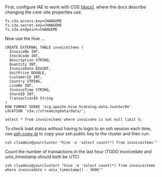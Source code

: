 First, configure IAE to work with COS [[docs](https://console.bluemix.net/docs/services/AnalyticsEngine/configure-COS-S3-object-storage.html#configuring-clusters-to-work-with-ibm-cos-s3-object-stores)], where the docs describe changing the core-site properties use:

```
fs.s3a.access.key=CHANGEME
fs.s3a.secret.key=CHANGEME
fs.s3a.endpoint=CHANGEME
```

Now use the hive ...

```
CREATE EXTERNAL TABLE invoiceitems (
  InvoiceNo INT,
  StockCode INT,
  Description STRING,
  Quantity INT,
  InvoiceDate BIGINT,
  UnitPrice DOUBLE,
  CustomerID INT,
  Country STRING,
  LineNo INT,
  InvoiceTime STRING,
  StoreID INT,
  TransactionID String
)
ROW FORMAT SERDE 'org.apache.hive.hcatalog.data.JsonSerDe'
LOCATION 's3a://streamingdata/data/';
```

```
select * from invoiceitems where invoiceno is not null limit 5;
```

To check load status without having to login to an ssh session each time, use [ssh-copy-id](https://www.ssh.com/ssh/copy-id) to copy your ssh public key to the cluster and then run:

```
ssh clsadmin@yourcluster "hive -e 'select count(*) from invoiceitems'"
```

Count the number of transactions in the last hour (TODO invoicedate and unix_timestamp should both be UTC)

```
ssh clsadmin@yourclustert "hive -e 'select count(*) from invoiceitems where invoicedate > unix_timestamp() - 3600'"

```
